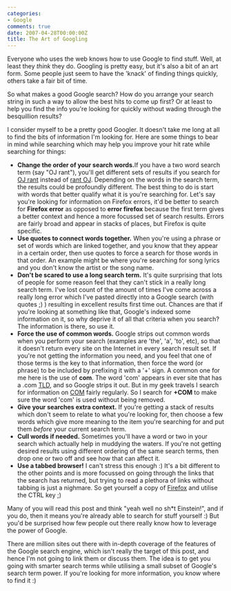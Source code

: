 ```yaml
---
categories:
- Google
comments: true
date: 2007-04-28T00:00:00Z
title: The Art of Googling
---
```


Everyone who uses the web knows how to use Google to find stuff. Well, at least they <em>think</em> they do. Googling is pretty easy, but it's also a bit of an art form. Some people just seem to have the 'knack' of finding things quickly, others take a fair bit of time.

So what makes a good Google search? How do you arrange your search string in such a way to allow the best hits to come up first? Or at least to help you find the info you're looking for quickly without wading through the besquillion results?

I consider myself to be a pretty good Googler. It doesn't take me long at all to find the bits of information I'm looking for. Here are some things to bear in mind while searching which may help you improve your hit rate while searching for things:<ul><li><strong>Change the order of your search words.</strong>If you have a two word search term (say "OJ rant"), you'll get different sets of results if you search for <a href="http://www.google.com.au/search?q=oj+rant&ie=utf-8&oe=utf-8" title="Search: OJ rant">OJ rant</a> instead of <a href="http://www.google.com.au/search?q=rant+oj&ie=utf-8&oe=utf-8" title="Search: rant OJ">rant OJ</a>. Depending on the words in the search term, the results could be profoundly different. The best thing to do is start with words that better qualify what it is you're searching for. Let's say you're looking for information on Firefox errors, it'd be better to search for <strong>Firefox error</strong> as opposed to <strong>error firefox</strong> because the first term gives a better context and hence a more focussed set of search results. Errors are fairly broad and appear in stacks of places, but Firefox is quite specific.</li><li><strong>Use quotes to connect words together.</strong> When you're using a phrase or set of words which are linked together, and you know that they appear in a certain order, then use quotes to force a search for those words in that order. An example might be where you're searching for song lyrics and you don't know the artist or the song name.</li><li><strong>Don't be scared to use a long search term.</strong> It's quite surprising that lots of people for some reason feel that they can't stick in a really long search term. I've lost count of the amount of times I've come across a really long error which I've pasted directly into a Google search (with quotes ;) ) resulting in excellent results first time out. Chances are that if you're looking at something like that, Google's indexed some information on it, so why deprive it of all that criteria when you search? The information is there, so use it.</li><li><strong>Force the use of common words.</strong> Google strips out common words when you perform your search (examples are 'the', 'a', 'to', etc), so that it doesn't return every site on the Internet in every search result set. If you're not getting the information you need, and you feel that one of those terms is the key to that information, then force the word (or phrase) to be included by prefixing it with a '+' sign. A common one for me here is the use of <strong>com</strong>. The word 'com' appears in ever site that has a .com <a href="http://en.wikipedia.org/wiki/Top-level_domain" title="Top-level Domain">TLD</a>, and so Google strips it out. But in my geek travels I search for information on <a href="http://en.wikipedia.org/wiki/Component_object_model" title="Component Object Model">COM</a> fairly regularly. So I search for <strong>+COM</strong> to make sure the word 'com' is used without being removed.</li><li><strong>Give your searches extra context.</strong> If you're getting a stack of results which don't seem to relate to what you're looking for, then choose a few words which give more meaning to the item you're searching for and put them <em>before</em> your current search term.</li><li><strong>Cull words if needed.</strong> Sometimes you'll have a word or two in your search which actually help in muddying the waters. If you're not getting desired results using different ordering of the same search terms, then drop one or two off and see how that can affect it.</li><li><strong>Use a tabbed browser!</strong> I can't stress this enough :) It's a bit different to the other points and is more focussed on going through the links that the search has returned, but trying to read a plethora of links without tabbing is just a nighmare. So get yourself a copy of <a href="http://www.getfirfox.com/" title="Get Firefox">Firefox</a> and utilise the CTRL key ;)</li></ul>Many of you will read this post and think "yeah well no sh*t Einstein!", and if you do, then it means you're already able to search for stuff yourself :) But you'd be surprised how few people out there really know how to leverage the power of Google.

There are million sites out there with in-depth coverage of the features of the Google search engine, which isn't really the target of this post, and hence I'm not going to link them or discuss them. The idea is to get you going with smarter search terms while utilising a small subset of Google's search term power.  If you're looking for more information, you know where to find it :)
